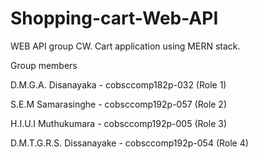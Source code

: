 # Shopping-cart-Web-API
WEB API group CW. Cart application using MERN stack.

Group members 

D.M.G.A. Disanayaka - cobsccomp182p-032 (Role 1)

S.E.M Samarasinghe - cobsccomp192p-057 (Role 2)


H.I.U.I Muthukumara - cobsccomp192p-005 (Role 3)

D.M.T.G.R.S. Dissanayake - cobsccomp192p-054 (Role 4)

